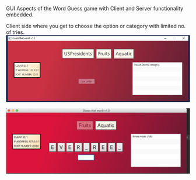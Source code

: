 GUI Aspects of the Word Guess game with Client and Server functionality embedded.


Client side where you get to choose the option or category with limited no. of tries.
![](Images/unknown.jpeg)

![](Images/Screen_Shot_2020-05-03_at_9.42.53_PM.png)
